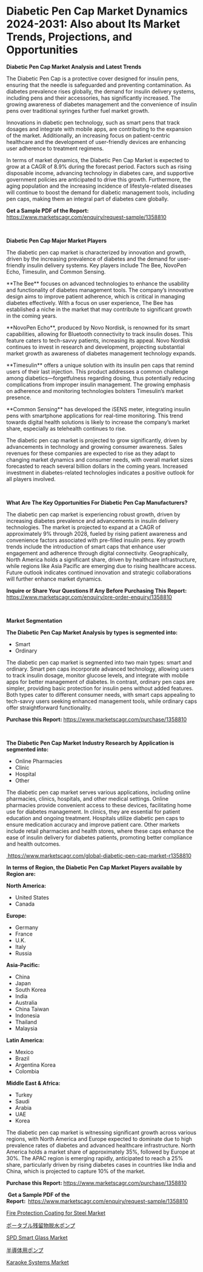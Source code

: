 <p><h1>Diabetic Pen Cap Market Dynamics 2024-2031: Also about Its Market Trends, Projections, and Opportunities</h1></p><p><strong>Diabetic Pen Cap Market Analysis and Latest Trends</strong></p>
<p><p>The Diabetic Pen Cap is a protective cover designed for insulin pens, ensuring that the needle is safeguarded and preventing contamination. As diabetes prevalence rises globally, the demand for insulin delivery systems, including pens and their accessories, has significantly increased. The growing awareness of diabetes management and the convenience of insulin pens over traditional syringes further fuel market growth.</p><p>Innovations in diabetic pen technology, such as smart pens that track dosages and integrate with mobile apps, are contributing to the expansion of the market. Additionally, an increasing focus on patient-centric healthcare and the development of user-friendly devices are enhancing user adherence to treatment regimens.</p><p>In terms of market dynamics, the Diabetic Pen Cap Market is expected to grow at a CAGR of 8.9% during the forecast period. Factors such as rising disposable income, advancing technology in diabetes care, and supportive government policies are anticipated to drive this growth. Furthermore, the aging population and the increasing incidence of lifestyle-related diseases will continue to boost the demand for diabetic management tools, including pen caps, making them an integral part of diabetes care globally.</p></p>
<p><strong>Get a Sample PDF of the Report:&nbsp;</strong> <a href="https://www.marketscagr.com/enquiry/request-sample/1358810">https://www.marketscagr.com/enquiry/request-sample/1358810</a></p>
<p>&nbsp;</p>
<p><strong>Diabetic Pen Cap Major Market Players</strong></p>
<p><p>The diabetic pen cap market is characterized by innovation and growth, driven by the increasing prevalence of diabetes and the demand for user-friendly insulin delivery systems. Key players include The Bee, NovoPen Echo, Timesulin, and Common Sensing.</p><p>**The Bee** focuses on advanced technologies to enhance the usability and functionality of diabetes management tools. The company’s innovative design aims to improve patient adherence, which is critical in managing diabetes effectively. With a focus on user experience, The Bee has established a niche in the market that may contribute to significant growth in the coming years.</p><p>**NovoPen Echo**, produced by Novo Nordisk, is renowned for its smart capabilities, allowing for Bluetooth connectivity to track insulin doses. This feature caters to tech-savvy patients, increasing its appeal. Novo Nordisk continues to invest in research and development, projecting substantial market growth as awareness of diabetes management technology expands.</p><p>**Timesulin** offers a unique solution with its insulin pen caps that remind users of their last injection. This product addresses a common challenge among diabetics—forgetfulness regarding dosing, thus potentially reducing complications from improper insulin management. The growing emphasis on adherence and monitoring technologies bolsters Timesulin’s market presence.</p><p>**Common Sensing** has developed the iSENS meter, integrating insulin pens with smartphone applications for real-time monitoring. This trend towards digital health solutions is likely to increase the company’s market share, especially as telehealth continues to rise.</p><p>The diabetic pen cap market is projected to grow significantly, driven by advancements in technology and growing consumer awareness. Sales revenues for these companies are expected to rise as they adapt to changing market dynamics and consumer needs, with overall market sizes forecasted to reach several billion dollars in the coming years. Increased investment in diabetes-related technologies indicates a positive outlook for all players involved.</p></p>
<p>&nbsp;</p>
<p><strong>What Are The Key Opportunities For Diabetic Pen Cap Manufacturers?</strong></p>
<p><p>The diabetic pen cap market is experiencing robust growth, driven by increasing diabetes prevalence and advancements in insulin delivery technologies. The market is projected to expand at a CAGR of approximately 9% through 2028, fueled by rising patient awareness and convenience factors associated with pre-filled insulin pens. Key growth trends include the introduction of smart caps that enhance user engagement and adherence through digital connectivity. Geographically, North America holds a significant share, driven by healthcare infrastructure, while regions like Asia Pacific are emerging due to rising healthcare access. Future outlook indicates continued innovation and strategic collaborations will further enhance market dynamics.</p></p>
<p><strong>Inquire or Share Your Questions If Any Before Purchasing This Report:</strong> <a href="https://www.marketscagr.com/enquiry/pre-order-enquiry/1358810">https://www.marketscagr.com/enquiry/pre-order-enquiry/1358810</a></p>
<p>&nbsp;</p>
<p><strong>Market Segmentation</strong></p>
<p><strong>The Diabetic Pen Cap Market Analysis by types is segmented into:</strong></p>
<p><ul><li>Smart</li><li>Ordinary</li></ul></p>
<p><p>The diabetic pen cap market is segmented into two main types: smart and ordinary. Smart pen caps incorporate advanced technology, allowing users to track insulin dosage, monitor glucose levels, and integrate with mobile apps for better management of diabetes. In contrast, ordinary pen caps are simpler, providing basic protection for insulin pens without added features. Both types cater to different consumer needs, with smart caps appealing to tech-savvy users seeking enhanced management tools, while ordinary caps offer straightforward functionality.</p></p>
<p><strong>Purchase this Report:&nbsp;</strong><a href="https://www.marketscagr.com/purchase/1358810">https://www.marketscagr.com/purchase/1358810</a></p>
<p>&nbsp;</p>
<p><strong>The Diabetic Pen Cap Market Industry Research by Application is segmented into:</strong></p>
<p><ul><li>Online Pharmacies</li><li>Clinic</li><li>Hospital</li><li>Other</li></ul></p>
<p><p>The diabetic pen cap market serves various applications, including online pharmacies, clinics, hospitals, and other medical settings. Online pharmacies provide convenient access to these devices, facilitating home use for diabetes management. In clinics, they are essential for patient education and ongoing treatment. Hospitals utilize diabetic pen caps to ensure medication accuracy and improve patient care. Other markets include retail pharmacies and health stores, where these caps enhance the ease of insulin delivery for diabetes patients, promoting better compliance and health outcomes.</p></p>
<p><a href="https://www.marketscagr.com/global-diabetic-pen-cap-market-r1358810">&nbsp;https://www.marketscagr.com/global-diabetic-pen-cap-market-r1358810</a></p>
<p><strong>In terms of Region, the Diabetic Pen Cap Market Players available by Region are:</strong></p>
<p>
    <p> <strong> North America: </strong>
        <ul>
            <li>United States</li>
            <li>Canada</li>
        </ul>
        </p> 
    <p> <strong> Europe: </strong>
        <ul>
            <li>Germany</li>
            <li>France</li>
            <li>U.K.</li>
            <li>Italy</li>
            <li>Russia</li>
        </ul>
        </p> 
    <p> <strong> Asia-Pacific: </strong>
        <ul>
            <li>China</li>
            <li>Japan</li>
            <li>South Korea</li>
            <li>India</li>
            <li>Australia</li>
            <li>China Taiwan</li>
            <li>Indonesia</li>
            <li>Thailand</li>
            <li>Malaysia</li>
        </ul>
        </p> 
    <p> <strong> Latin America: </strong>
        <ul>
            <li>Mexico</li>
            <li>Brazil</li>
            <li>Argentina Korea</li>
            <li>Colombia</li>
        </ul>
        </p> 
    <p> <strong> Middle East & Africa: </strong>
        <ul>
            <li>Turkey</li>
            <li>Saudi</li>
            <li>Arabia</li>
            <li>UAE</li>
            <li>Korea</li>
        </ul>
    </p>
    </p>
<p><p>The diabetic pen cap market is witnessing significant growth across various regions, with North America and Europe expected to dominate due to high prevalence rates of diabetes and advanced healthcare infrastructure. North America holds a market share of approximately 35%, followed by Europe at 30%. The APAC region is emerging rapidly, anticipated to reach a 25% share, particularly driven by rising diabetes cases in countries like India and China, which is projected to capture 10% of the market.</p></p>
<p><strong>Purchase this Report: </strong><a href="https://www.marketscagr.com/purchase/1358810">https://www.marketscagr.com/purchase/1358810</a></p>
<p>&nbsp;<strong>Get a Sample PDF of the Report:&nbsp;&nbsp;</strong><a href="https://www.marketscagr.com/enquiry/request-sample/1358810">https://www.marketscagr.com/enquiry/request-sample/1358810</a></p>
<p><strong></strong></p>
<p><p><a href="https://issuu.com/reportprime-2/docs/fire-protection-coating-for-steel-m_f91b78e136f04f">Fire Protection Coating for Steel Market</a></p><p><a href="https://medium.com/@mm14022023/portable-residue-dewatering-pumps-a6edbc2ab35f">ポータブル残留物脱水ポンプ</a></p><p><a href="https://issuu.com/reportprime-2/docs/spd-smart-glass-market-size-2030.pp_f3989b8dec7155">SPD Smart Glass Market</a></p><p><a href="https://medium.com/@mm14022023/pumps-for-semiconductor-market-%E3%81%AE%E3%82%B0%E3%83%AD%E3%83%BC%E3%83%90%E3%83%AB%E5%B8%82%E5%A0%B4%E6%A6%82%E8%A6%81%E3%81%AF-%E4%B8%96%E7%95%8C%E3%81%8A%E3%82%88%E3%81%B3%E4%B8%BB%E8%A6%81%E5%B8%82%E5%A0%B4%E3%81%AB%E3%81%8A%E3%81%91%E3%82%8B%E6%A5%AD%E7%95%8C%E3%81%AB%E5%BD%B1%E9%9F%BF%E3%82%92%E4%B8%8E%E3%81%88%E3%82%8B%E4%B8%BB%E8%A6%81%E3%81%AA%E3%83%88%E3%83%AC%E3%83%B3%E3%83%89%E3%81%AB%E3%81%A4%E3%81%84%E3%81%A6-%E7%8B%AC%E8%87%AA%E3%81%AE%E8%A6%96%E7%82%B9%E3%82%92%E6%8F%90%E4%BE%9B%E3%81%97%E3%81%BE%E3%81%99-fbb7788321fd">半導体用ポンプ</a></p><p><a href="https://www.linkedin.com/pulse/emerging-karaoke-systems-market-opportunities-analysis-investors-yql3c?trackingId=H5aKF%2BGfTiegcuNsmnQwrQ%3D%3D">Karaoke Systems Market</a></p></p>